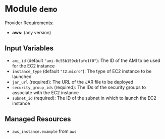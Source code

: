 
# Module `demo`

Provider Requirements:
* **aws:** (any version)

## Input Variables
* `ami_id` (default `"ami-0c55b159cbfafe1f0"`): The ID of the AMI to be used for the EC2 instance
* `instance_type` (default `"t2.micro"`): The type of EC2 instance to be launched
* `jar_url` (required): The URL of the JAR file to be deployed
* `security_group_ids` (required): The IDs of the security groups to associate with the EC2 instance
* `subnet_id` (required): The ID of the subnet in which to launch the EC2 instance

## Managed Resources
* `aws_instance.example` from `aws`

